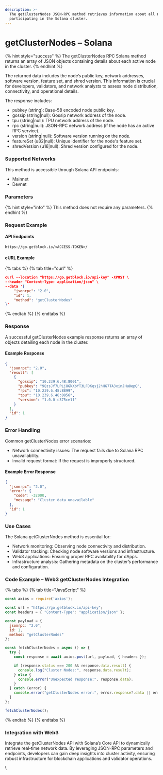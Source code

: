 ```yaml
---
description: >-
  The getClusterNodes JSON-RPC method retrieves information about all nodes
  participating in the Solana cluster.
---
```


# getClusterNodes – Solana

{% hint style="success" %}
The getClusterNodes RPC Solana method returns an array of JSON objects containing details about each active node in the cluster.&#x20;
{% endhint %}

The returned data includes the node’s public key, network addresses, software version, feature set, and shred version. This information is crucial for developers, validators, and network analysts to assess node distribution, connectivity, and operational details.

The response includes:

* pubkey (string): Base-58 encoded node public key.
* gossip (string|null): Gossip network address of the node.
* tpu (string|null): TPU network address of the node.
* rpc (string|null): JSON-RPC network address (if the node has an active RPC service).
* version (string|null): Software version running on the node.
* featureSet (u32|null): Unique identifier for the node's feature set.
* shredVersion (u16|null): Shred version configured for the node.

### Supported Networks

This method is accessible through Solana API endpoints:

* Mainnet
* Devnet

### Parameters

{% hint style="info" %}
This method does not require any parameters.
{% endhint %}

### Request Example

#### API Endpoints

```
https://go.getblock.io/<ACCESS-TOKEN>/
```

#### cURL Example

{% tabs %}
{% tab title="curl" %}
```json
curl --location "https://go.getblock.io/api-key" -XPOST \
--header "Content-Type: application/json" \
--data '{
    "jsonrpc": "2.0",
    "id": 1,
    "method": "getClusterNodes"
}'
```
{% endtab %}
{% endtabs %}

### Response

A successful getClusterNodes example response returns an array of objects detailing each node in the cluster.

#### Example Response

```json
{
  "jsonrpc": "2.0",
  "result": [
    {
      "gossip": "10.239.6.48:8001",
      "pubkey": "9QzsJf7LPLj8GkXbYT3LFDKqsj2hHG7TA3xinJHu8epQ",
      "rpc": "10.239.6.48:8899",
      "tpu": "10.239.6.48:8856",
      "version": "1.0.0 c375ce1f"
    }
  ],
  "id": 1
}
```

### Error Handling

Common getClusterNodes error scenarios:

* Network connectivity issues: The request fails due to Solana RPC unavailability.
* Invalid request format: If the request is improperly structured.

#### Example Error Response

```json
{
  "jsonrpc": "2.0",
  "error": {
    "code": -32000,
    "message": "Cluster data unavailable"
  },
  "id": 1
}
```

### Use Cases

The Solana getClusterNodes method is essential for:

* Network monitoring: Observing node connectivity and distribution.
* Validator tracking: Checking node software versions and infrastructure.
* Web3 applications: Ensuring proper RPC availability for dApps.
* Infrastructure analysis: Gathering metadata on the cluster’s performance and configuration.

### Code Example – Web3 getClusterNodes Integration

{% tabs %}
{% tab title="JavaScript" %}
```javascript
const axios = require('axios');

const url = "https://go.getblock.io/api-key"; 
const headers = { "Content-Type": "application/json" };

const payload = {
  jsonrpc: "2.0",
  id: 1,
  method: "getClusterNodes"
};

const fetchClusterNodes = async () => {
  try {
    const response = await axios.post(url, payload, { headers });

    if (response.status === 200 && response.data.result) {
      console.log("Cluster Nodes:", response.data.result);
    } else {
      console.error("Unexpected response:", response.data);
    }
  } catch (error) {
    console.error("getClusterNodes error:", error.response?.data || error.message);
  }
};

fetchClusterNodes();

```
{% endtab %}
{% endtabs %}

### Integration with Web3

Integrate the getClusterNodes API with Solana’s Core API to dynamically retrieve real-time network data. By leveraging JSON-RPC parameters and endpoints, developers can gain deep insights into cluster activity, ensuring robust infrastructure for blockchain applications and validator operations.

\

